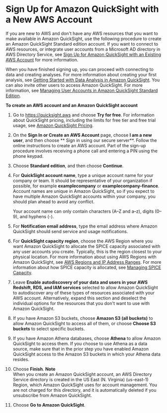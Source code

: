 # Sign Up for Amazon QuickSight with a New AWS Account<a name="sign-up-new"></a>

If you are new to AWS and don't have any AWS resources that you want to make available in Amazon QuickSight, use the following procedure to create an Amazon QuickSight Standard edition account\. If you want to connect to AWS resources, or integrate user accounts from a Microsoft AD directory in AWS Directory Service, see [Sign Up for Amazon QuickSight with an Existing AWS Account](sign-up-existing.md) for more information\.

When you have finished signing up, you can proceed with connecting to data and creating analyses\. For more information about creating your first analysis, see [Getting Started with Data Analysis in Amazon QuickSight](getting-started.md)\. You can also invite other users to access Amazon QuickSight\. For more information, see [Managing User Accounts in Amazon QuickSight Standard Edition](managing-users.md)\.

**To create an AWS account and an Amazon QuickSight account**

1. Go to [https://quicksight\.aws](https://quicksight.aws) and choose **Try for free**\. For information about QuickSight pricing, including the limits for free tier and free trial usage, see [Amazon QuickSight Pricing](https://quicksight.aws)\.

1. On the **Sign In or Create an AWS Account** page, choose **I am a new user**, and then choose ** Sign in using our secure server**\. Follow the online instructions to create an AWS account\. Part of the sign\-up procedure involves receiving a phone call and entering a PIN using the phone keypad\.

1. Choose **Standard edition**, and then choose **Continue**\.

1. For **QuickSight account name**, type a unique account name for your company or team\. It should be representative of your organization if possible, for example **examplecompany** or **examplecompany\-finance**\. Account names are unique in Amazon QuickSight, so if you expect to have multiple Amazon QuickSight accounts within your company, you should plan ahead to avoid any conflict\.

   Your account name can only contain characters \(A–Z and a–z\), digits \(0–9\), and hyphens \(\-\)\. 

1. For **Notification email address**, type the email address where Amazon QuickSight should send service and usage notifications\.

1. For **QuickSight capacity region**, choose the AWS Region where you want Amazon QuickSight to allocate the SPICE capacity associated with any user accounts you create\. Typically, this is the region closest to your physical location\. For more information about using AWS Regions with Amazon QuickSight, see [AWS Regions and IP Address Ranges](regions.md)\. For more information about how SPICE capacity is allocated, see [Managing SPICE Capacity](managing-spice-capacity.md)\.

1. Leave **Enable autodiscovery of your data and users in your AWS Redshift, RDS, and IAM services** selected to allow Amazon QuickSight to autodiscover any of these types of resources associated with your AWS account\. Alternatively, expand this section and deselect the individual options for the resources that you don't want to use with Amazon QuickSight\.

1. If you have Amazon S3 buckets, choose **Amazon S3 \(all buckets\)** to allow Amazon QuickSight to access all of them, or choose **Choose S3 buckets** to select specific buckets\.

1. If you have Amazon Athena databases, choose **Athena** to allow Amazon QuickSight to access them\. If you choose to use Athena as a data source, make sure that in the prior step you have enabled Amazon QuickSight access to the Amazon S3 buckets in which your Athena data resides\.

1. Choose **Finish**\.
**Note**  
When you create an Amazon QuickSight account, an AWS Directory Service directory is created in the US East \(N\. Virginia\) \(us\-east\-1\) Region, which Amazon QuickSight uses for account management\. You are not charged for this directory, and it is automatically deleted if you unsubscribe from Amazon QuickSight\.

1. Choose **Go to Amazon QuickSight**\.